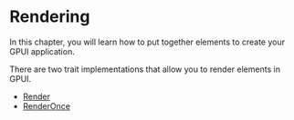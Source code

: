 # Rendering

In this chapter, you will learn how to put together elements to create your GPUI application.

There are two trait implementations that allow you to render elements in GPUI.

- [Render](render.md)
- [RenderOnce](render-once.md)
